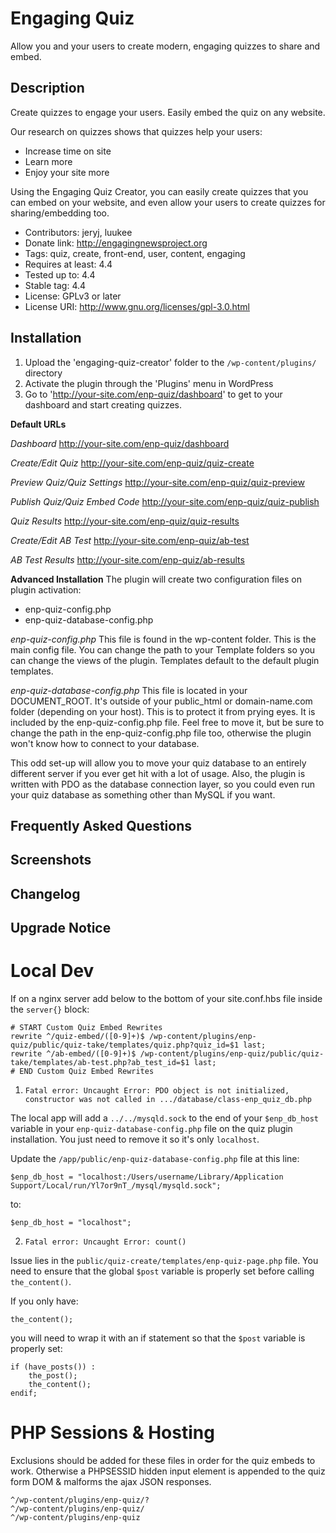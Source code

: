 # Engaging Quiz

Allow you and your users to create modern, engaging quizzes to share and embed.

## Description

Create quizzes to engage your users. Easily embed the quiz on any website.

Our research on quizzes shows that quizzes help your users:

- Increase time on site
- Learn more
- Enjoy your site more

Using the Engaging Quiz Creator, you can easily create quizzes that you can embed on your website, and even allow your users to create quizzes for sharing/embedding too.

- Contributors: jeryj, luukee
- Donate link: http://engagingnewsproject.org
- Tags: quiz, create, front-end, user, content, engaging
- Requires at least: 4.4
- Tested up to: 4.4
- Stable tag: 4.4
- License: GPLv3 or later
- License URI: http://www.gnu.org/licenses/gpl-3.0.html

## Installation

1. Upload the 'engaging-quiz-creator' folder to the `/wp-content/plugins/` directory
2. Activate the plugin through the 'Plugins' menu in WordPress
3. Go to 'http://your-site.com/enp-quiz/dashboard' to get to your dashboard and start creating quizzes.

**Default URLs**

*Dashboard*
http://your-site.com/enp-quiz/dashboard

*Create/Edit Quiz*
http://your-site.com/enp-quiz/quiz-create

*Preview Quiz/Quiz Settings*
http://your-site.com/enp-quiz/quiz-preview

*Publish Quiz/Quiz Embed Code*
http://your-site.com/enp-quiz/quiz-publish

*Quiz Results*
http://your-site.com/enp-quiz/quiz-results

*Create/Edit AB Test*
http://your-site.com/enp-quiz/ab-test

*AB Test Results*
http://your-site.com/enp-quiz/ab-results


**Advanced Installation**
The plugin will create two configuration files on plugin activation:
- enp-quiz-config.php
- enp-quiz-database-config.php

*enp-quiz-config.php*
This file is found in the wp-content folder. This is the main config file. You can change the path to your Template folders so you can change the views of the plugin. Templates default to the default plugin templates.

*enp-quiz-database-config.php*
This file is located in your DOCUMENT_ROOT. It's outside of your public_html or domain-name.com folder (depending on your host). This is to protect it from prying eyes. It is included by the enp-quiz-config.php file. Feel free to move it, but be sure to change the path in the enp-quiz-config.php file too, otherwise the plugin won't know how to connect to your database.

This odd set-up will allow you to move your quiz database to an entirely different server if you ever get hit with a lot of usage. Also, the plugin is written with PDO as the database connection layer, so you could even run your quiz database as something other than MySQL if you want.


## Frequently Asked Questions



## Screenshots



## Changelog



## Upgrade Notice


# Local Dev

If on a nginx server add below to the bottom of your site.conf.hbs file inside the `server{}` block:

```
# START Custom Quiz Embed Rewrites
rewrite ^/quiz-embed/([0-9]+)$ /wp-content/plugins/enp-quiz/public/quiz-take/templates/quiz.php?quiz_id=$1 last;
rewrite ^/ab-embed/([0-9]+)$ /wp-content/plugins/enp-quiz/public/quiz-take/templates/ab-test.php?ab_test_id=$1 last;
# END Custom Quiz Embed Rewrites
```

1. `Fatal error: Uncaught Error: PDO object is not initialized, constructor was not called in .../database/class-enp_quiz_db.php`

The local app will add a `../../mysqld.sock` to the end of your `$enp_db_host` variable in your `enp-quiz-database-config.php` file on the quiz plugin installation. You just need to remove it so it's only `localhost`.

Update the `/app/public/enp-quiz-database-config.php` file at this line:

```
$enp_db_host = "localhost:/Users/username/Library/Application Support/Local/run/Yl7or9nT_/mysql/mysqld.sock";
```

to:

```
$enp_db_host = "localhost";
```

2. `Fatal error: Uncaught Error: count()`

Issue lies in the `public/quiz-create/templates/enp-quiz-page.php` file. You need to ensure that the global `$post` variable is properly set before calling `the_content()`.

If you only have:

```
the_content();
```

you will need to wrap it with an if statement so that the `$post` variable is properly set:

```
if (have_posts()) :
	the_post();
	the_content();
endif;
```

# PHP Sessions & Hosting

Exclusions should be added for these files in order for the quiz embeds to work. Otherwise a PHPSESSID hidden input element is appended to the quiz form DOM & malforms the ajax JSON responses.

```
^/wp-content/plugins/enp-quiz/?
^/wp-content/plugins/enp-quiz/
^/wp-content/plugins/enp-quiz 
```